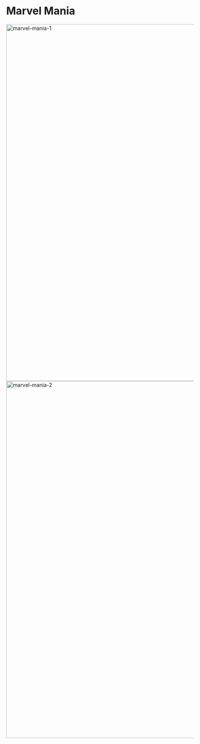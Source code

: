 # Marvel Mania

<img width="959" alt="marvel-mania-1" src="https://github.com/deseanward/Marvel-Mania/assets/66344466/f331216d-bb65-4a0b-9a12-4bb7ec088ef0">
<img width="960" alt="marvel-mania-2" src="https://github.com/deseanward/Marvel-Mania/assets/66344466/9b755905-813a-4a9a-a59a-88458399bde1">
